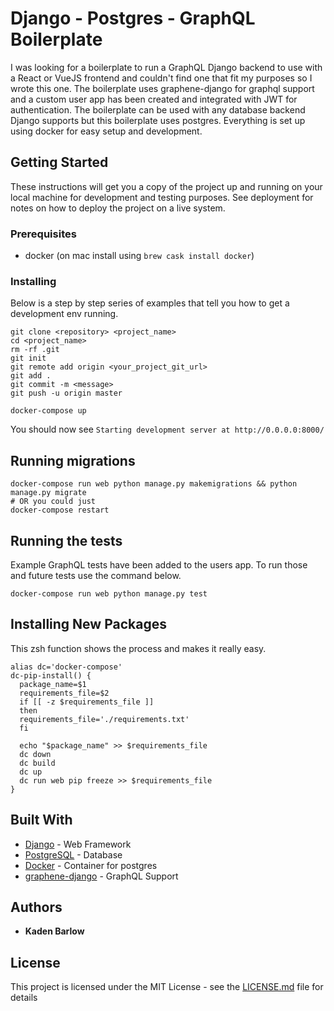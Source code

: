# Django - Postgres - GraphQL Boilerplate

I was looking for a boilerplate to run a GraphQL Django backend to use with a React or VueJS frontend and couldn't find one that fit my purposes so I wrote this one.
The boilerplate uses graphene-django for graphql support and a custom user app has been created and integrated with JWT for authentication. The boilerplate can be used with any database backend Django supports but this boilerplate uses postgres. Everything is set up using docker for easy setup and development.

## Getting Started

These instructions will get you a copy of the project up and running on your local machine for development and testing purposes. See deployment for notes on how to deploy the project on a live system.

### Prerequisites

- docker (on mac install using `brew cask install docker`)

### Installing

Below is a step by step series of examples that tell you how to get a development env running.

```
git clone <repository> <project_name>
cd <project_name>
rm -rf .git
git init
git remote add origin <your_project_git_url>
git add .
git commit -m <message>
git push -u origin master

docker-compose up
```

You should now see `Starting development server at http://0.0.0.0:8000/`

## Running migrations

```
docker-compose run web python manage.py makemigrations && python manage.py migrate
# OR you could just
docker-compose restart
```

## Running the tests

Example GraphQL tests have been added to the users app. To run those and future tests use the command below.

```
docker-compose run web python manage.py test
```

## Installing New Packages

This zsh function shows the process and makes it really easy.
```
alias dc='docker-compose'
dc-pip-install() {
  package_name=$1
  requirements_file=$2
  if [[ -z $requirements_file ]]
  then
  requirements_file='./requirements.txt'
  fi

  echo "$package_name" >> $requirements_file
  dc down
  dc build
  dc up
  dc run web pip freeze >> $requirements_file
}
```

## Built With

* [Django](https://www.djangoproject.com/) - Web Framework
* [PostgreSQL](https://www.postgresql.org/) - Database
* [Docker](https://www.docker.com/) - Container for postgres
* [graphene-django](https://github.com/graphql-python/graphene-django) - GraphQL Support

## Authors

* **Kaden Barlow**

## License

This project is licensed under the MIT License - see the [LICENSE.md](LICENSE.md) file for details
